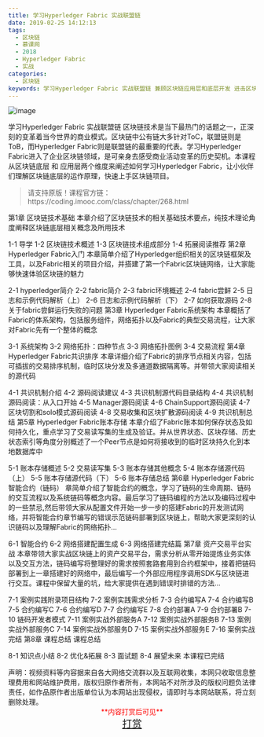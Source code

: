 ```yaml
---
title: 学习Hyperledger Fabric 实战联盟链
date: 2019-02-25 14:12:13
tags:
  - 区块链
  - 慕课网
  - 2018
  - Hyperledger Fabric
  - 实战
categories:
  - 区块链
keywords: 学习Hyperledger Fabric 实战联盟链 兼顾区块链应用层和底层开发 进击区块链工程师
---
```

![image](//img.mukewang.com/szimg/5b73d7f60001dc1e05400300-360-202.jpg)

学习Hyperledger Fabric 实战联盟链
区块链技术是当下最热门的话题之一，正深刻的变革着当今世界的商业模式。区块链中公有链大多针对ToC，联盟链则是ToB，而Hyperledger Fabric则是联盟链的最重要的代表。学习Hyperledger Fabric进入了企业区块链领域，是可亲身去感受商业活动变革的历史契机。本课程从区块链底层 和 应用层两个维度来阐述如何学习Hyperledger Fabric，让小伙伴们理解区块链底层的运作原理，快速上手区块链项目。

<!-- more -->
<blockquote class="blockquote-center">
请支持原版！课程官方链：https://coding.imooc.com/class/chapter/268.html</blockquote>
</blockquote>
第1章 区块链技术基础
本章介绍了区块链技术的相关基础技术要点，纯技术理论角度阐释区块链底层相关概念及所用技术

1-1 导学
1-2 区块链技术概述
1-3 区块链技术组成部分
1-4 拓展阅读推荐
第2章 Hyperledger Fabric入门
本章简单介绍了Hyperledger组织相关的区块链框架及工具，以及Fabric相关的项目介绍，并搭建了第一个Fabric区块链网络，让大家能够快速体验区块链的魅力

2-1 hyperledger简介
2-2 fabric简介
2-3 fabric环境概述
2-4 fabric尝鲜
2-5 日志和示例代码解析（上）
2-6 日志和示例代码解析（下）
2-7 如何获取源码
2-8 关于fabric尝鲜运行失败的问题
第3章 Hyperledger Fabric系统架构
本章概括了Fabric的体系架构，包括服务组件，网络拓扑以及Fabric的典型交易流程，让大家对Fabric先有一个整体的概念

3-1 系统架构
3-2 网络拓扑：四种节点
3-3 网络拓扑图例
3-4 交易流程
第4章 Hyperledger Fabric共识排序
本章详细介绍了Fabric的排序节点相关内容，包括可插拔的交易排序机制，临时区块分发及多通道数据隔离等。并带领大家阅读相关的源代码

4-1 共识机制介绍
4-2 源码阅读建议
4-3 共识机制源代码目录结构
4-4 共识机制源码阅读：从入口开始
4-5 Manager源码阅读
4-6 ChainSupport源码阅读
4-7 区块切割和solo模式源码阅读
4-8 交易收集和区块扩散源码阅读
4-9 共识机制总结
第5章 Hyperledger Fabric账本存储
本章介绍了Fabric账本如何保存状态及如何持久化，重点学习了交易读写集的生成及验证。并从世界状态、区块存储、历史状态索引等角度分别概述了一个Peer节点是如何将接收到的临时区块持久化到本地数据库中

5-1 账本存储概述
5-2 交易读写集
5-3 账本存储其他概念
5-4 账本存储源代码（上）
5-5 账本存储源代码（下）
5-6 账本存储总结
第6章 Hyperledger Fabric智能合约（链码）
章简单介绍了智能合约的概念，学习了链码的生命周期、链码的交互流程以及系统链码等概念内容。最后学习了链码编程的方法以及编码过程中的一些禁忌,然后带领大家从配置文件开始一步一步的搭建Fabric的开发测试网络，并将智能合约章节编写的错误示范链码部署到区块链上，帮助大家更深刻的认识链码以及理解Fabric的网络拓扑...

6-1 智能合约
6-2 网络搭建配置生成
6-3 网络搭建完结篇
第7章 资产交易平台实战
本章带领大家实战区块链上的资产交易平台，需求分析从零开始提炼业务实体以及交互方法，链码编写将整理好的需求按照套路套用到合约框架中，接着把链码部署到上一章搭建好的网络中，最后编写一个外部应用程序调用SDK与区块链进行交互。课程中保留大量的坑，给大家提供在遇到错误时排错的方法...

7-1 案例实践附录项目结构
7-2 案例实践需求分析
7-3 合约编写A
7-4 合约编写B
7-5 合约编写C
7-6 合约编写D
7-7 合约编写E
7-8 合约部署A
7-9 合约部署B
7-10 链码开发者模式
7-11 案例实战外部服务A
7-12 案例实战外部服务B
7-13 案例实战外部服务C
7-14 案例实战外部服务D
7-15 案例实战外部服务E
7-16 案例实战完结
第8章 课程总结
课程总结

8-1 知识点小结
8-2 优化&拓展
8-3 面试题
8-4 展望未来
本课程已完结

<div class="post-copyright">
    <div class="post-copyright__author">
      <span class="post-copyright-meta">声明：视频资料等内容据来自各大网络交流群以及互联网收集，本网只收取信息整理费用和网站维护费用，版权归原作者所有，本网站不对所涉及的版权问题负法律责任，如作品原作者出版单位认为本网站出现侵权，请即时与本网站联系，将立刻删除处理。 </span>
      <span style="color: red;display: block;text-align: center;">**内容打赏后可见**</span> 
      <span style="color:red;display: block;text-align: center;font-size: 20px;"><a href="http://t.cn/EfoAPWP">打赏</a></span>
    </div>
</div>
            
